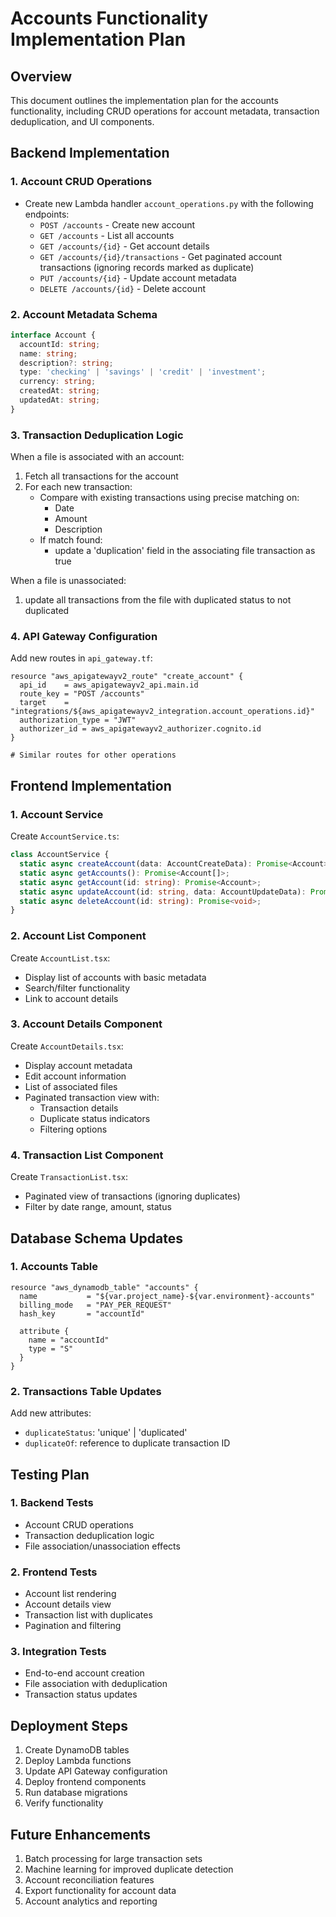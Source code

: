 # Accounts Functionality Implementation Plan

## Overview
This document outlines the implementation plan for the accounts functionality, including CRUD operations for account metadata, transaction deduplication, and UI components.

## Backend Implementation

### 1. Account CRUD Operations
- Create new Lambda handler `account_operations.py` with the following endpoints:
  - `POST /accounts` - Create new account
  - `GET /accounts` - List all accounts
  - `GET /accounts/{id}` - Get account details
  - `GET /accounts/{id}/transactions` - Get paginated account transactions (ignoring records marked as duplicate)
  - `PUT /accounts/{id}` - Update account metadata
  - `DELETE /accounts/{id}` - Delete account

### 2. Account Metadata Schema
```typescript
interface Account {
  accountId: string;
  name: string;
  description?: string;
  type: 'checking' | 'savings' | 'credit' | 'investment';
  currency: string;
  createdAt: string;
  updatedAt: string;
}
```

### 3. Transaction Deduplication Logic
When a file is associated with an account:
1. Fetch all transactions for the account
2. For each new transaction:
   - Compare with existing transactions using precise matching on:
     - Date 
     - Amount
     - Description 
   - If match found:
     - update a 'duplication' field in the associating file transaction as true


When a file is unassociated:
1. update all transactions from the file with duplicated status to not duplicated


### 4. API Gateway Configuration
Add new routes in `api_gateway.tf`:
```hcl
resource "aws_apigatewayv2_route" "create_account" {
  api_id    = aws_apigatewayv2_api.main.id
  route_key = "POST /accounts"
  target    = "integrations/${aws_apigatewayv2_integration.account_operations.id}"
  authorization_type = "JWT"
  authorizer_id = aws_apigatewayv2_authorizer.cognito.id
}

# Similar routes for other operations
```

## Frontend Implementation

### 1. Account Service
Create `AccountService.ts`:
```typescript
class AccountService {
  static async createAccount(data: AccountCreateData): Promise<Account>;
  static async getAccounts(): Promise<Account[]>;
  static async getAccount(id: string): Promise<Account>;
  static async updateAccount(id: string, data: AccountUpdateData): Promise<Account>;
  static async deleteAccount(id: string): Promise<void>;
}
```

### 2. Account List Component
Create `AccountList.tsx`:
- Display list of accounts with basic metadata
- Search/filter functionality
- Link to account details

### 3. Account Details Component
Create `AccountDetails.tsx`:
- Display account metadata
- Edit account information
- List of associated files
- Paginated transaction view with:
  - Transaction details
  - Duplicate status indicators
  - Filtering options

### 4. Transaction List Component
Create `TransactionList.tsx`:
- Paginated view of transactions (ignoring duplicates)
- Filter by date range, amount, status

## Database Schema Updates

### 1. Accounts Table
```hcl
resource "aws_dynamodb_table" "accounts" {
  name           = "${var.project_name}-${var.environment}-accounts"
  billing_mode   = "PAY_PER_REQUEST"
  hash_key       = "accountId"

  attribute {
    name = "accountId"
    type = "S"
  }
}
```

### 2. Transactions Table Updates
Add new attributes:
- `duplicateStatus`: 'unique' | 'duplicated'
- `duplicateOf`: reference to duplicate transaction ID

## Testing Plan

### 1. Backend Tests
- Account CRUD operations
- Transaction deduplication logic
- File association/unassociation effects

### 2. Frontend Tests
- Account list rendering
- Account details view
- Transaction list with duplicates
- Pagination and filtering

### 3. Integration Tests
- End-to-end account creation
- File association with deduplication
- Transaction status updates

## Deployment Steps

1. Create DynamoDB tables
2. Deploy Lambda functions
3. Update API Gateway configuration
4. Deploy frontend components
5. Run database migrations
6. Verify functionality

## Future Enhancements

1. Batch processing for large transaction sets
2. Machine learning for improved duplicate detection
3. Account reconciliation features
4. Export functionality for account data
5. Account analytics and reporting
